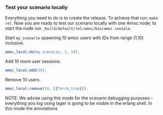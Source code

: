 ### Test your scenario locally

Everything you need to do is to create the release. To achieve that run:
`make rel`. Now you are ready to test our scenario locally with one Amoc node; to
start the node run `_build/default/rel/amoc/bin/amoc console`.

Start `my_scenario` spawning 10 amoc users with IDs from range (1,10) inclusive.
```erlang
amoc_local:do(my_scenario, 1, 10).
```

Add 10 more user sessions.
```erlang
amoc_local:add(10).
```

Remove 10 users.
```erlang
amoc_local:remove(10, [{force,true}]).
```

NOTE: We advise using this mode for the scenario debugging purposes - everything you
log using lager is going to be visible in the erlang shell. In this mode the annotations
